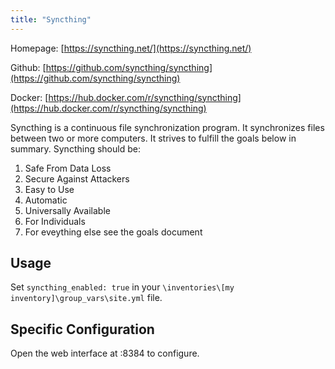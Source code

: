 ```yaml
---
title: "Syncthing"
---
```


Homepage: [https://syncthing.net/](https://syncthing.net/)

Github: [https://github.com/syncthing/syncthing](https://github.com/syncthing/syncthing)

Docker: [https://hub.docker.com/r/syncthing/syncthing](https://hub.docker.com/r/syncthing/syncthing)

Syncthing is a continuous file synchronization program. It synchronizes files
between two or more computers. It strives to fulfill the goals below in summary.
Syncthing should be:

1. Safe From Data Loss
2. Secure Against Attackers
3. Easy to Use
4. Automatic
5. Universally Available
6. For Individuals
7. For eveything else see the goals document

## Usage

Set `syncthing_enabled: true` in your `\inventories\[my inventory]\group_vars\site.yml` file.

## Specific Configuration

Open the web interface at :8384 to configure.
